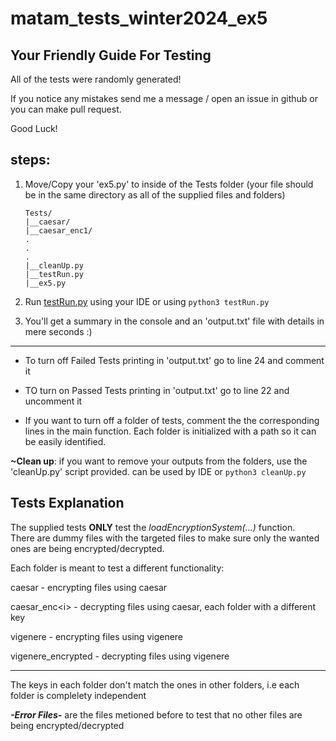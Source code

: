 # matam_tests_winter2024_ex5
## Your Friendly Guide For Testing

All of the tests were randomly generated!   

If you notice any mistakes send me a message / open an issue in github or you can make pull request.    

Good Luck!


## steps:
1. Move/Copy your 'ex5.py' to inside of the Tests folder (your file should be in the same directory as all of the supplied files and folders)
    ```
    Tests/
    |__caesar/
    |__caesar_enc1/
    .
    .
    .
    |__cleanUp.py
    |__testRun.py
    |__ex5.py
    ```
2. Run [testRun.py](testRun.py) using your IDE or using ```python3 testRun.py```

3. You'll get a summary in the console and an 'output.txt' file with details in mere seconds :)

___

- To turn off Failed Tests printing in 'output.txt' go to line 24 and comment it

- TO turn on Passed Tests printing in 'output.txt' go to line 22 and uncomment it

* If you want to turn off a folder of tests, comment the the corresponding lines in the main function. Each folder is initialized with a path so it can be easily identified.

**~Clean up**: if you want to remove your outputs from the folders, use the 'cleanUp.py' script provided. 
can be used by IDE or ```python3 cleanUp.py```


## Tests Explanation
The supplied tests **ONLY** test the *loadEncryptionSystem(...)* function.  
There are dummy files with the targeted files to make sure only the wanted ones are being encrypted/decrypted.

Each folder is meant to test a different functionality:

caesar - encrypting files using caesar

caesar_enc\<i> - decrypting files using caesar, each folder with a different key

vigenere - encrypting files using vigenere

vigenere_encrypted - decrypting files using vigenere

___

The keys in each folder don't match the ones in other folders, i.e each folder is complelety independent

***-Error Files-*** are the files metioned before to test that no other files are being encrypted/decrypted
